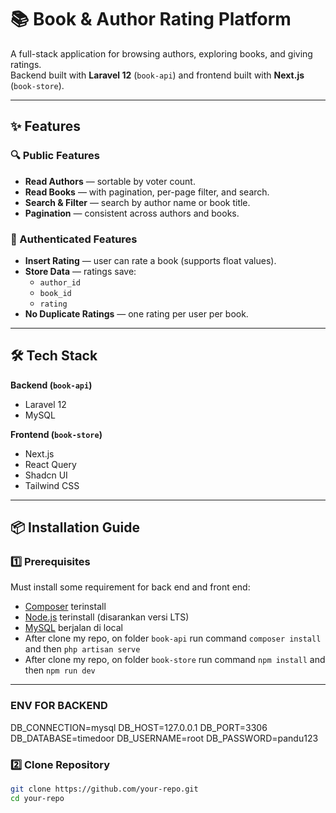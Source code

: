 # 📚 Book & Author Rating Platform

A full-stack application for browsing authors, exploring books, and giving ratings.  
Backend built with **Laravel 12** (`book-api`) and frontend built with **Next.js** (`book-store`).

---

## ✨ Features

### 🔍 Public Features
- **Read Authors** — sortable by voter count.
- **Read Books** — with pagination, per-page filter, and search.
- **Search & Filter** — search by author name or book title.
- **Pagination** — consistent across authors and books.

### 📝 Authenticated Features
- **Insert Rating** — user can rate a book (supports float values).
- **Store Data** — ratings save:
  - `author_id`
  - `book_id`
  - `rating`
- **No Duplicate Ratings** — one rating per user per book.

---

## 🛠 Tech Stack

**Backend (`book-api`)**
- Laravel 12
- MySQL

**Frontend (`book-store`)**
- Next.js
- React Query
- Shadcn UI
- Tailwind CSS

---

## 📦 Installation Guide

### 1️⃣ Prerequisites
Must install some requirement for back end and front end:
- [Composer](https://getcomposer.org/download/) terinstall
- [Node.js](https://nodejs.org/) terinstall (disarankan versi LTS)
- [MySQL](https://dev.mysql.com/downloads/) berjalan di local
- After clone my repo, on folder `book-api` run command `composer install` and then `php artisan serve`
- After clone my repo, on folder `book-store` run command `npm install` and then `npm run dev`

---

### ENV FOR BACKEND
DB_CONNECTION=mysql
DB_HOST=127.0.0.1
DB_PORT=3306
DB_DATABASE=timedoor
DB_USERNAME=root
DB_PASSWORD=pandu123

### 2️⃣ Clone Repository
```bash
git clone https://github.com/your-repo.git
cd your-repo 
